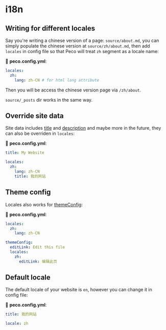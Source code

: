 # i18n

## Writing for different locales

Say you're writing a chinese version of a page: `source/about.md`, you can simply populate the chinese version at `source/zh/about.md`, then add `locales` in config file so that Peco will treat `zh` segment as a locale name:

📝 __peco.config.yml__:

```yaml
locales:
  zh:
    lang: zh-CN # for html lang attribute
```

Then you will be access the chinese version page via `/zh/about`.

`source/_posts` dir works in the same way.

## Override site data

Site data includes [title](./config-file.md#title) and [description](./config-file.md#description) and maybe more in the future, they can also be overriden in `locales`:

📝 __peco.config.yml__:

```yaml
title: My Website

locales:
  zh:
    lang: zh-CN
    title: 我的网站
```

## Theme config

Locales also works for [themeConfig](./config-file.md#theme-config):

📝 __peco.config.yml__:

```yaml
locales:
  zh:
    lang: zh-CN

themeConfig:
  editLink: Edit this file
  locales:
    zh:
      editLink: 编辑此页
```

## Default locale

The default locale of your website is `en`, however you can change it in config file:

📝 __peco.config.yml__:

```yaml
title: 我的网站

locale: zh
```
